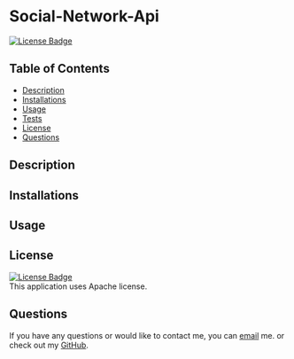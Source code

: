 # Social-Network-Api

[![License Badge](https://img.shields.io/static/v1?label=License&message=Apache&color=green&?style=plastic&link=https://choosealicense.com/licenses/apache-2.0/)](https://choosealicense.com/licenses/apache-2.0/)

  ## Table of Contents
  - [Description](#Description)
  - [Installations](#Installations)
  - [Usage](#Usage)
  - [Tests](#Tests)
  - [License](#License)
  - [Questions](#Questions)

  ## Description


  ## Installations


  ## Usage
  



  ## License
  [![License Badge](https://img.shields.io/static/v1?label=License&message=Apache&color=green&?style=plastic&link=https://choosealicense.com/licenses/apache-2.0/)](https://choosealicense.com/licenses/apache-2.0/)
  </br>
  This application uses Apache license. 

  ## Questions 
  If you have any questions or would like to contact me, you can [email](mailto:nicolewrz@gmail.com) me. 
  or check out my [GitHub](https://github.com/NicoleWrz).
